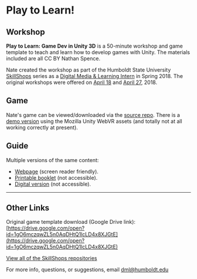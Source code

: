 # Play to Learn!

## Workshop

__Play to Learn: Game Dev in Unity 3D__ is a 50-minute workshop and game template to teach and learn how to develop games with Unity. The materials included are all CC BY Nathan Spence. 

Nate created the workshop as part of the Humboldt State University [SkillShops](http://humboldt.libcal.com/workshops) series as a [Digital Media & Learning Intern](http://libguides.humboldt.edu/dml/apply) in Spring 2018. The original workshops were offered on [April 18](https://humboldt.libcal.com/event/4139632) and [April 27](https://humboldt.libcal.com/event/4139635), 2018.

## Game

Nate's game can be viewed/downloaded via the [source repo](https://github.com/hsudml/playToLearn/tree/master/source). There is a [demo version](https://hsudml.github.io/playToLearn/natesGameWebVR/) using the Mozilla Unity WebVR assets (and totally not at all working correctly at present). 

## Guide
Multiple versions of the same content:

+ [Webpage](https://hsudml.github.io/playToLearn/guide) (screen reader friendly).
+ [Printable booklet](https://drive.google.com/open?id=1403cGIcuKzAvE5ZwHgZ3IU3ziyTrFNqV) (not accessible).
+ [Digital version](https://docs.google.com/presentation/d/e/2PACX-1vQhfI7_HUue1dJuERzYscoUaBKN1MhYEzyMRsau-zYkUoON4X69URww2HC_2Rmyztu1ayAqFbfeQ9BZ/pub?start=false&loop=false&delayms=3000) (not accessible).



---
## Other Links
Original game template download (Google Drive link): [https://drive.google.com/open?id=1gO6mczqwZL5n0AqDHtQ1lcLD4x8XJGtE](https://drive.google.com/open?id=1gO6mczqwZL5n0AqDHtQ1lcLD4x8XJGtE)

[View all of the SkillShops repositories](https://hsudml.github.io/skillshops)

For more info, questions, or suggestions, email dml@humboldt.edu

